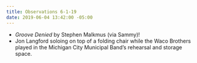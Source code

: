 ```yaml
---
title: Observations 6-1-19
date: 2019-06-04 13:42:00 -05:00
---
```


- *Groove Denied* by Stephen Malkmus (via Sammy)!
- Jon Langford soloing on top of a folding chair while the Waco Brothers played in the Michigan City Municipal Band’s rehearsal and storage space.